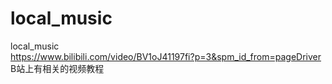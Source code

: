 # local_music
local_music   
https://www.bilibili.com/video/BV1oJ41197fi?p=3&spm_id_from=pageDriver
B站上有相关的视频教程
